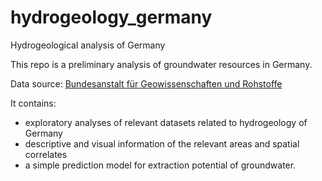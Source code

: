# hydrogeology_germany
Hydrogeological analysis of Germany

This repo is a preliminary analysis of groundwater resources in Germany. 

Data source: [Bundesanstalt für Geowissenschaften und Rohstoffe](https://www.bgr.bund.de/DE/Themen/Wasser/Projekte/abgeschlossen/Beratung/Had/Was_had_abb_ergw1000.html?nn=1546102)


It contains:
-  exploratory analyses of relevant datasets related to hydrogeology of Germany
-  descriptive and visual information of the relevant areas and spatial correlates
-  a simple prediction model for extraction potential of groundwater. 

